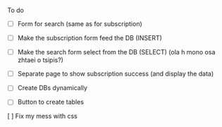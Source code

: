To do

- [ ] Form for search (same as for subscription)

- [ ] Make the subscription form feed the DB (INSERT)

- [ ] Make the search form select from the DB (SELECT) (ola h mono osa zhtaei o tsipis?)

- [ ] Separate page to show subscription success (and display the data)

- [ ] Create DBs dynamically

- [ ] Button to create tables

 [ ] Fix my mess with css
